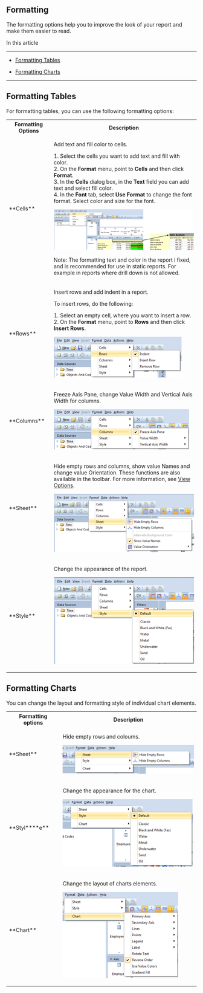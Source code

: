 ## Formatting

The formatting options help you to improve the look of your report and make them easier to read.

In this article

* * *

*   [Formatting Tables](#formatting-tables)

*   [Formatting Charts](#formatting-charts)

* * *

## Formatting Tables

For formatting tables, you can use the following formatting options:

<table style="WIDTH: 100%">

<tbody>

<tr>

<th>Formatting Options</th>

<th>Description</th>

</tr>

<tr>

<td>**Cells**</td>

<td>

Add text and fill color to cells.  

1\. Select the cells you want to add text and fill with color.  
2\. On the **Format** menu, point to **Cells** and then click **Format**.  
3\. In the **Cells** dialog box, in the **Text** field you can add text and select fill color.  
4\. In the **Font** tab, select **Use Format** to change the font format. Select color and size for the font.

![IDCEFAF468CE1D442D.ID540C95119EAF4415.png](media/IDCEFAF468CE1D442D.ID540C95119EAF4415.png)

Note: The formatting text and color in the report i fixed, and is recommended for use in static reports. For example in reports where drill down is not allowed.

</td>

</tr>

<tr>

<td>**Rows**</td>

<td>

Insert rows and add indent in a report.

To insert rows, do the following:

1\. Select an empty cell, where you want to insert a row.  
2\. On the **Format** <span style="FONT-WEIGHT: normal">menu, point to **Rows** and then click **Insert Rows**.

![IDCEFAF468CE1D442D.IDC6C7AB3F5CA84CD7.png](media/IDCEFAF468CE1D442D.IDC6C7AB3F5CA84CD7.png)

</td>

</tr>

<tr>

<td>**Columns**</td>

<td>

Freeze Axis Pane, change Value Width and Vertical Axis Width for columns.

![IDCEFAF468CE1D442D.ID6AF2ED1E02414CC6.png](media/IDCEFAF468CE1D442D.ID6AF2ED1E02414CC6.png)

</td>

</tr>

<tr>

<td>**Sheet**</td>

<td>

Hide empty rows and columns, show value Names and change value Orientation. These functions are also available in the toolbar. For more information, see [View Options](view-options.md).

![IDCEFAF468CE1D442D.ID04DB5F0229A34B44.png](media/IDCEFAF468CE1D442D.ID04DB5F0229A34B44.png)

</td>

</tr>

<tr>

<td>**Style**</td>

<td>

Change the appearance of the report.

![IDCEFAF468CE1D442D.ID5E68E4C430DF4C64.png](media/IDCEFAF468CE1D442D.ID5E68E4C430DF4C64.png)

</td>

</tr>

</tbody>

</table>



## Formatting Charts

You can change the layout and formatting style of individual chart elements.

<table style="WIDTH: 100%">

<tbody>

<tr>

<th>Formatting options</th>

<th>Description</th>

</tr>

<tr>

<td>**Sheet**</td>

<td>

Hide empty rows and coloums.

![ID04EDB788BB9A412D.IDAD720CA0DDE54078.png](media/ID04EDB788BB9A412D.IDAD720CA0DDE54078.png)

</td>

</tr>

<tr>

<td>**Styl****e**</td>

<td>

Change the appearance for the chart.

![ID04EDB788BB9A412D.ID2BEDCE4BB2054F0A.png](media/ID04EDB788BB9A412D.ID2BEDCE4BB2054F0A.png)

</td>

</tr>

<tr>

<td>**Chart**</td>

<td>

Change the layout of charts elements.

![ID04EDB788BB9A412D.ID7B2C71AB006B4A41.png](media/ID04EDB788BB9A412D.ID7B2C71AB006B4A41.png)

</td>

</tr>

</tbody>

</table>

